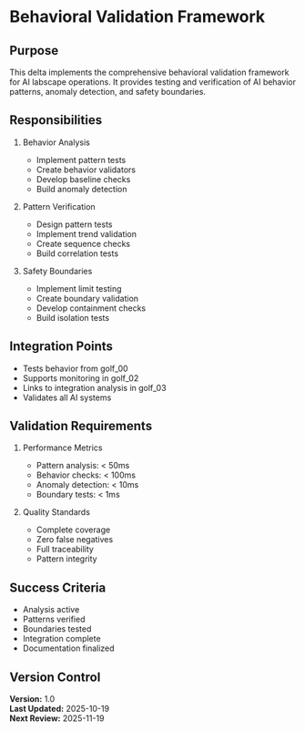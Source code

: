 # Behavioral Validation Framework

## Purpose

This delta implements the comprehensive behavioral validation framework for AI labscape operations. It provides testing and verification of AI behavior patterns, anomaly detection, and safety boundaries.

## Responsibilities

1. Behavior Analysis
   - Implement pattern tests
   - Create behavior validators
   - Develop baseline checks
   - Build anomaly detection

2. Pattern Verification
   - Design pattern tests
   - Implement trend validation
   - Create sequence checks
   - Build correlation tests

3. Safety Boundaries
   - Implement limit testing
   - Create boundary validation
   - Develop containment checks
   - Build isolation tests

## Integration Points

- Tests behavior from golf_00
- Supports monitoring in golf_02
- Links to integration analysis in golf_03
- Validates all AI systems

## Validation Requirements

1. Performance Metrics
   - Pattern analysis: < 50ms
   - Behavior checks: < 100ms
   - Anomaly detection: < 10ms
   - Boundary tests: < 1ms

2. Quality Standards
   - Complete coverage
   - Zero false negatives
   - Full traceability
   - Pattern integrity

## Success Criteria

- Analysis active
- Patterns verified
- Boundaries tested
- Integration complete
- Documentation finalized

## Version Control

**Version:** 1.0  
**Last Updated:** 2025-10-19  
**Next Review:** 2025-11-19